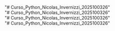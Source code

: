 "# Curso_Python_Nicolas_Invernizzi_2025100326"  
"# Curso_Python_Nicolas_Invernizzi_2025100326"  
"# Curso_Python_Nicolas_Invernizzi_2025100326"  
"# Curso_Python_Nicolas_Invernizzi_2025100326"  
